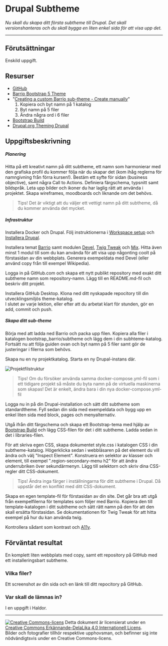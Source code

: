 # Drupal Subtheme

_Nu skall du skapa ditt första subtheme till Drupal. Det skall versionshanteras och du skall bygga en liten enkel sida för att visa upp det._

---

## Förutsättningar

Enskild uppgift. 

## Resurser

* [GitHub](https://github.com/)    
* [Barrio Bootstrap 5 Theme](https://www.drupal.org/project/bootstrap_barrio)   
* "[Creating a custom Barrio sub-theme - Create manually](https://www.drupal.org/docs/8/themes/barrio-bootstrap-4-drupal-89-theme/bootstrap-barrio-installation/creating-a-custom-barrio-sub-theme#s-create-manually)"  
  1) Kopiera och byt namn på 1 katalog   
  2) Byt namn på 5 filer   
  3) Ändra några ord i 6 filer   
* [Bootstrap Build](https://bootstrap.build/)    
* [Drupal.org Theming Drupal](https://www.drupal.org/docs/theming-drupal)    

## Uppgiftsbeskrivning

##### Planering

Hitta på ett kreativt namn på ditt subtheme, ett namn som harmonierar med den grafiska profil du kommer följa när du skapar det (kom ihåg reglerna för namngivning från förra kursen!). Bestäm ett syfte för sidan (business objective), samt några Call to Actions. Definiera färgschema, typsnitt samt bildspråk. Leta upp bilder och ikoner du har laglig rätt att använda i projektet. Skapa wireframes, moodboards och liknande om det behövs.

> Tips! Det är viktigt att du väljer ett vettigt namn på ditt subtheme, då du kommer använda det mycket. 

##### Infrastruktur

Installera Docker och Drupal. Följ instruktionerna i [Workspace setup](https://tcstenungsund.github.io/schedule/assignment.html?link=assignments/weuweb02-workspace_setup) och [Installera Drupal](https://tcstenungsund.github.io/schedule/assignment.html?link=assignments/weuweb02-installera_drupal).  

Installera temat [Barrio](https://www.drupal.org/project/bootstrap_barrio) samt modulen [Devel](https://www.drupal.org/project/devel), [Twig Tweak](https://www.drupal.org/project/twig_tweak) och [Mix](https://www.drupal.org/project/mix). Hitta även minst 1 modul till som du kan använda för att visa upp någonting coolt på förstasidan av din webbplats. Generera exempeldata med Devel (eller använd copy från till exempel Wikipedia).   
 
Logga in på GitHub.com och skapa ett nytt publikt repository med exakt ditt subtheme namn som repository-namn. Lägg till en README.md-fil och beskriv ditt projekt. 

Installera GitHub Desktop. Klona ned ditt nyskapade repocitory till din utvecklingsmiljös theme-katalog.   
I slutet av varje lektion, eller efter att du arbetat klart för stunden, gör en add, commit och push.   

##### Skapa ditt sub-theme

Börja med att ladda ned Barrio och packa upp filen. Kopiera alla filer i katalogen bootstrap_barrio/subtheme och lägg dem i din subhteme-katalog. Fortsätt nu att följa guiden ovan och byt namn på 5 filer samt gör de justeringar i filerna som behövs.  

Skapa nu en ny projektkatalog. Starta en ny Drupal-instans där.  

![Projektfilstruktur](https://i.imgur.com/9Ullbgu.png) 

> Tips! Om du försöker använda samma docker-compose.yml-fil som i ett tidigare projekt så måste du byta namn på de virtuella maskinerna som skapas! Det är enkelt, ändra bara i din nya docker-compose.yml-fil

Logga nu in på din Drupal-installation och sätt ditt subtheme som standardtheme. Fyll sedan din sida med exempeldata och bygg upp en enkel liten sida med block, pages och menyalternativ.

Utgå ifrån ditt färgschema och skapa ett Bootstrap-tema med hjälp av [Bootstrap Build](https://bootstrap.build/) och lägg CSS-filen för det i ditt subtheme. Ladda sedan in det i libraries-filen.   

För att skriva egen CSS, skapa dokumentet style.css i katalogen CSS i din subtheme-katalog. Högerklicka sedan i webbläsaren på det element du vill ändra och välj "Inspect Element". Konstruera en selektor av klasser och element, till exempel ".region-secondary-menu h2" för att ändra underrubriken över sekundärmenyn. Lägg till selektorn och skriv dina CSS-regler ditt CSS-dokument.

> Tips! Ändra inga färger i inställningarna för ditt subtheme i Drupal. Då uppstår det en konflikt med ditt CSS-dokument.

Skapa en egen template-fil för förstasidan av din site. Det går bra att utgå från exempelfilerna för templates som följer med Barrio. Kopiera den till template-katalogen i ditt subtheme och sätt rätt namn på den för att den skall ersätta förstasidan. Se dokumentationen för Twig Tweak för att hitta exempel på hur du kan använda twig.   

Kontrollera sådant som kontrast och [A11y](https://developer.mozilla.org/en-US/docs/Web/Accessibility).

## Förväntat resultat

En komplett liten webbplats med copy, samt ett repository på GitHub med ett installeringsbart subtheme. 

### Vilka filer?

Ett screenshot av din sida och en länk till ditt repocitory på GitHub.  

### Var skall de lämnas in?

I en uppgift i Haldor.    

---     

[![Creative Commons-licens](https://i.creativecommons.org/l/by-sa/4.0/80x15.png)](http://creativecommons.org/licenses/by-sa/4.0/) Detta dokument är licensierat under en [Creative Commons Erkännande-DelaLika 4.0 Internationell Licens](http://creativecommons.org/licenses/by-sa/4.0/).    
Bilder och fotografier tillhör respektive upphovsman, och befinner sig inte nödvändigtsvis under en Creative Commons-licens.    

